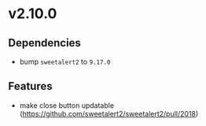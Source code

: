 ﻿# v2.10.0

## Dependencies

- bump `sweetalert2` to `9.17.0`

## Features

- make close button updatable (https://github.com/sweetalert2/sweetalert2/pull/2018)

